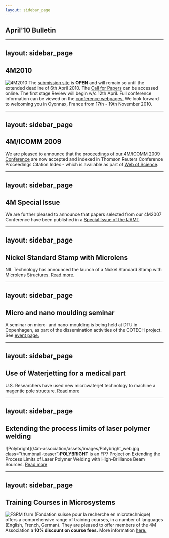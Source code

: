 ```yaml
---
layout: sidebar_page
---
```


## April'10 Bulletin

<!--break-->
---
layout: sidebar_page
---

## 4M2010


![4M2010](/4m-association/assets/images/4m-logotight_web.png)
The [submission site](/4m-association/conference/2010/Submission%20Guidelines) is **OPEN** and will remain so until the extended deadline of 6th April 2010. The [Call for Papers](/4m-association/content/1st-Call-Paper.md) can be accessed online. The first stage Review will begin w/c 12th April. Full conference information can be viewed on the [conference webpages.](/4m-association/conference/2010.md) We look forward to welcoming you in Oyonnax, France from 17th - 19th November 2010.  
  
---
layout: sidebar_page
---

## 4M/ICOMM 2009

We are pleased to announce that the [proceedings of our 4M/ICOMM 2009 Conference](http://eco.pepublishing.com/content/g837w8) are now accepted and indexed in Thomson Reuters Conference Proceedings Citation Index - which is available as part of [Web of Science](http://thomsonreuters.com/products_services/science/science_products/a-z/web_of_science).  
    
---
layout: sidebar_page
---

## 4M Special Issue

We are further pleased to announce that papers selected from our 4M2007 Conference have been published in a [Special Issue of the IJAMT](/4m-association/content/4M-Special-Issue-IJAM.md).  
  
---
layout: sidebar_page
---

## Nickel Standard Stamp with Microlens

NIL Technology has announced the launch of a Nickel Standard Stamp with Microlens Structures. [Read more.](/4m-association/content/NILT-Announces-Launch-Nickel-Standard-Stamp-Microlen.md)
  
---
layout: sidebar_page
---

## Micro and nano moulding seminar

A seminar on micro- and nano-moulding is being held at DTU in Copenhagen, as part of the dissemination activities of the COTECH project. See [event page.](/4m-association/event/Micro-nano-moulding-semina.md)   
  
---
layout: sidebar_page
---

## Use of Waterjetting for a medical part

U.S. Researchers have used new microwaterjet technology to machine a magentic pole structure. [Read more](/4m-association/content/Use-microwaterjetting-medical-par.md)  
  
---
layout: sidebar_page
---

## Extending the process limits of laser polymer welding

![Polybright](/4m-association/assets/images/Polybright_web.jpg class="thumbnail-teaser")**POLYBRIGHT** is an FP7 Project on Extending the Process Limits of Laser Polymer Welding with High-Brilliance Beam Sources. [Read more](/4m-association/content/Extending-process-limits-laser-polymer-weldin.md)  

---
layout: sidebar_page
---

## Training Courses in Microsystems

![FSRM](/4m-association/assets/images/FSRM_LOGO_web.gif)
fsrm (Fondation suisse pour la recherche en microtechnique) offers a comprehensive range of training courses, in a number of languages (English, French, German). They are pleased to offer members of the 4M Association a <b>10% discount on course fees.</b> More information [here.](/4m-association/content/fsrm-training-course.md)